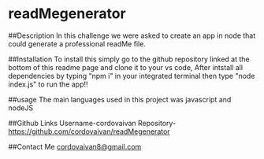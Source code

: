 # readMegenerator

##Description
In this challenge we were asked to create an app in node that could generate a professional readMe file.

##Installation
To install this simply go to the github repository linked at the bottom of this readme page and clone it to your vs code, 
After intstall all dependencies by typing "npm i" in your integrated terminal then type "node index.js" to run the app!!

##usage
The main languages used in this project was javascript and nodeJS

##Github Links
Username-cordovaivan
Repository-https://github.com/cordovaivan/readMegenerator

##Contact Me
cordovaivan8@gmail.com